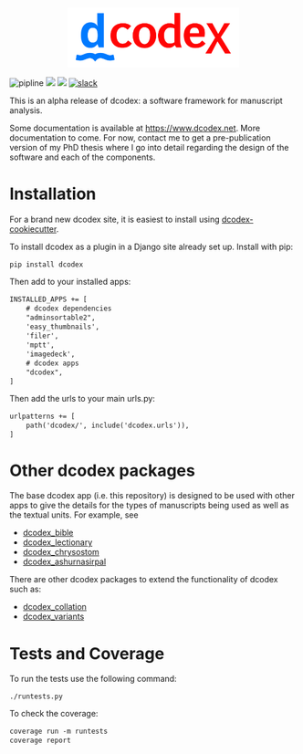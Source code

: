 
<p align="center">
<img src="./dcodex/static/dcodex/images/DCodex-Logo.svg" width="300px">
</p>

![pipline](https://github.com/rbturnbull/dcodex/actions/workflows/pipeline.yml/badge.svg)
[<img src="https://github.com/rbturnbull/dcodex/actions/workflows/docs.yml/badge.svg">](<https://www.dcodex.net>)
[<img src="https://img.shields.io/badge/code%20style-black-000000.svg">](<https://github.com/psf/black>)
[![slack](https://img.shields.io/badge/dcodex-Join%20on%20Slack-green?style=flat&logo=slack)](https://join.slack.com/t/dcodex/shared_invite/zt-y2jpxumc-lDGGr3ZjndVqYLoyfCh1gA)


This is an alpha release of dcodex: a software framework for manuscript analysis.

Some documentation is available at https://www.dcodex.net. More documentation to come. For now, contact me to get a pre-publication version of my PhD thesis where I go into detail regarding the design of the software and each of the components.

# Installation

For a brand new dcodex site, it is easiest to install using [dcodex-cookiecutter](https://github.com/rbturnbull/dcodex-cookiecutter).

To install dcodex as a plugin in a Django site already set up. Install with pip:
```
pip install dcodex
```

Then add to your installed apps:
```
INSTALLED_APPS += [
    # dcodex dependencies
    "adminsortable2",
    'easy_thumbnails',
    'filer',
    'mptt',
    'imagedeck',
    # dcodex apps
    "dcodex",
]
```

Then add the urls to your main urls.py:
```
urlpatterns += [
    path('dcodex/', include('dcodex.urls')),    
]
```

# Other dcodex packages

The base dcodex app (i.e. this repository) is designed to be used with other apps to give the details for the types of manuscripts being used as well as the textual units. For example, see

* [dcodex_bible](https://github.com/rbturnbull/dcodex_bible)
* [dcodex_lectionary](https://github.com/rbturnbull/dcodex_lectionary)
* [dcodex_chrysostom](https://github.com/rbturnbull/dcodex_chrysostom)
* [dcodex_ashurnasirpal](https://github.com/rbturnbull/dcodex_ashurnasirpal)

There are other dcodex packages to extend the functionality of dcodex such as:

* [dcodex_collation](https://github.com/rbturnbull/dcodex_collation)
* [dcodex_variants](https://github.com/rbturnbull/dcodex_variants)


# Tests and Coverage

To run the tests use the following command:

```
./runtests.py
```

To check the coverage:
```
coverage run -m runtests
coverage report
```
